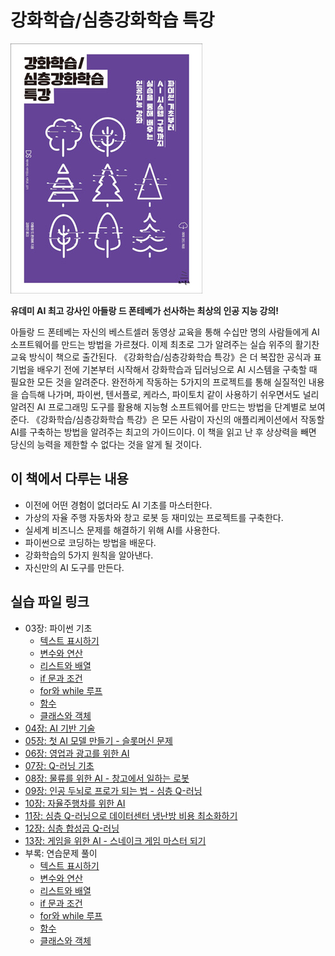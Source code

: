 # 강화학습/심층강화학습 특강

![책 표지](book_cover.jpg)

**유데미 AI 최고 강사인 아들랑 드 폰테베가 선사하는 최상의 인공 지능 강의!**

아들랑 드 폰테베는 자신의 베스트셀러 동영상 교육을 통해 수십만 명의 사람들에게 AI 소프트웨어를 만드는 방법을 가르쳤다. 이제 최초로 그가 알려주는 실습 위주의 활기찬 교육 방식이 책으로 출간된다. 《강화학습/심층강화학습 특강》은 더 복잡한 공식과 표기법을 배우기 전에 기본부터 시작해서 강화학습과 딥러닝으로 AI 시스템을 구축할 때 필요한 모든 것을 알려준다. 완전하게 작동하는 5가지의 프로젝트를 통해 실질적인 내용을 습득해 나가며, 파이썬, 텐서플로, 케라스, 파이토치 같이 사용하기 쉬우면서도 널리 알려진 AI 프로그래밍 도구를 활용해 지능형 소프트웨어를 만드는 방법을 단계별로 보여준다. 《강화학습/심층강화학습 특강》은 모든 사람이 자신의 애플리케이션에서 작동할 AI를 구축하는 방법을 알려주는 최고의 가이드이다. 이 책을 읽고 난 후 상상력을 빼면 당신의 능력을 제한할 수 없다는 것을 알게 될 것이다.

## 이 책에서 다루는 내용

- 이전에 어떤 경험이 없더라도 AI 기초를 마스터한다.
- 가상의 자율 주행 자동차와 창고 로봇 등 재미있는 프로젝트를 구축한다.
- 실세계 비즈니스 문제를 해결하기 위해 AI를 사용한다.
- 파이썬으로 코딩하는 방법을 배운다.
- 강화학습의 5가지 원칙을 알아낸다.
- 자신만의 AI 도구를 만든다.

## 실습 파일 링크

- 03장: 파이썬 기초
    - [텍스트 표시하기](Chapter%2003/Displaying%20Text/displayingText.py)
    - [변수와 연산](Chapter%2003/Variables/variables.py)
    - [리스트와 배열](Chapter%2003/Lists%20and%20Arrays/listsAndArrays.py)
    - [if 문과 조건](Chapter%2003/If%20Statements/ifStatements.py)
    - [for와 while 루프](Chapter%2003/For%20and%20While%20Loops/forAndWhileLoops.py)
    - [함수](Chapter%2003/Functions/functions.py)
    - [클래스와 객체](Chapter%2003/Classes/classes.py)
- [04장: AI 기반 기술](Chapter%2004)
- [05장: 첫 AI 모델 만들기 - 슬롯머신 문제](Chapter%2005)
- [06장: 영업과 광고를 위한 AI](Chapter%2006)
- [07장: Q-러닝 기초](Chapter%2007)
- [08장: 물류를 위한 AI - 창고에서 일하는 로봇](Chapter%2008)
- [09장: 인공 두뇌로 프로가 되는 법 - 심층 Q-러닝](Chapter%2009)
- [10장: 자율주행차를 위한 AI](Chapter%2010)
- [11장: 심층 Q-러닝으로 데이터센터 냉난방 비용 최소화하기](Chapter%2011)
- [12장: 심층 합성곱 Q-러닝](Chapter%2012)
- [13장: 게임을 위한 AI - 스네이크 게임 마스터 되기](Chapter%2013)
- 부록: 연습문제 풀이
    - [텍스트 표시하기](Chapter%2003/Displaying%20Text/homework.py)
    - [변수와 연산](Chapter%2003/Variables/homework.py)
    - [리스트와 배열](Chapter%2003/Lists%20and%20Arrays/homework.py)
    - [if 문과 조건](Chapter%2003/If%20Statements/homework.py)
    - [for와 while 루프](Chapter%2003/For%20and%20While%20Loops/homework.py)
    - [함수](Chapter%2003/Functions/homework.py)
    - [클래스와 객체](Chapter%2003/Classes/homework.py)
